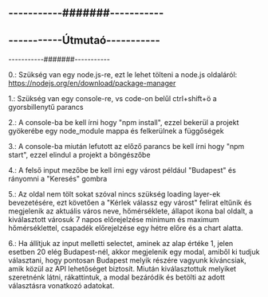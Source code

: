 
-----------#######-----------
-----------------------------
-----------Útmutaó-----------
-----------------------------
-----------#######-----------

0.: Szükség van egy node.js-re, ezt le lehet tölteni a node.js oldaláról: https://nodejs.org/en/download/package-manager 

1.: Szükség van egy console-re, vs code-on belűl ctrl+shift+ö a gyorsbillenytű parancs

2.: A console-ba be kell írni hogy "npm install", ezzel bekerül a projekt gyökerébe egy node_module mappa és felkerülnek a függőségek

3.: A console-ba miután lefutott az előző parancs be kell írni hogy "npm start", ezzel elindul a projekt a böngészőbe

4.: A felső input mezőbe be kell írni egy várost például "Budapest" és rányomni a "Keresés" gombra

5.: Az oldal nem tölt sokat szóval nincs szükség loading layer-ek bevezetésére,
    ezt követően a "Kérlek válassz egy várost" felirat eltűnik és megjelenik
    az aktuális város neve, hőmérséklete, állapot ikona bal oldalt,
    a kiválasztott városuk 7 napos előrejelzése minimum és maximum hőmérséklettel, csapadék előrejelzése egy hétre előre 
    és a chart alatta.

6.: Ha állítjuk az input melletti selectet, aminek az alap értéke 1, jelen esetben 20 elég Budapest-nél,
    akkor megjelenik egy modal, amiből ki tudjuk választani, hogy pontosan Budapest melyik részére vagyunk kíváncsiak,
    amik közül az API lehetőséget biztosít.
    Miután kiválasztottuk melyiket szeretnénk látni, rákattintuk, 
    a modal bezáródik és betölti az adott választásra vonatkozó adatokat.


